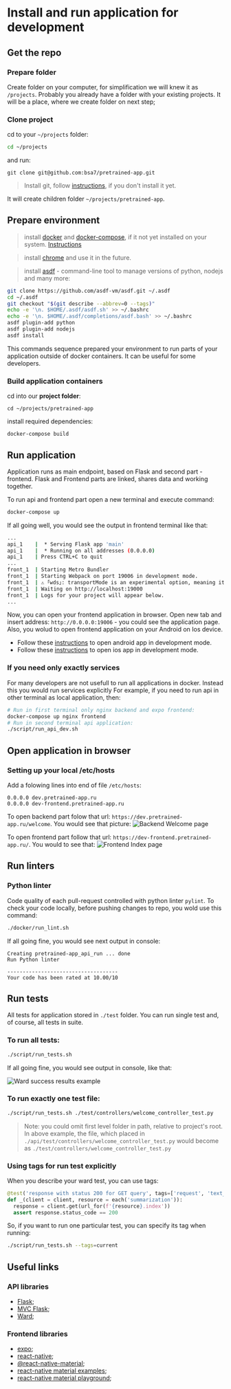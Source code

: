 # Install and run application for development

## Get the repo

### Prepare folder
Create folder on your computer, for simplification we will knew it as `/projects`. Probably you already have a folder with your existing projects. It will be a place, where we create folder on next step;

### Clone project
cd to your `~/projects` folder:
```bash
cd ~/projects
```

and run:
```
git clone git@github.com:bsa7/pretrained-app.git
```

> Install git, follow [instructions](https://www.atlassian.com/git/tutorials/install-git), if you don't install it yet.

It will create children folder `~/projects/pretrained-app`.

## Prepare environment
> install [docker](https://docs.docker.com/engine/install/) and [docker-compose](https://docs.docker.com/compose/install/), if it not yet installed on your system. [Instructions]()

> install [chrome](https://www.google.com/chrome/) and use it in the future.

> install [asdf](https://asdf-vm.com/) - command-line tool to manage versions of python, nodejs and many more:
```bash
git clone https://github.com/asdf-vm/asdf.git ~/.asdf
cd ~/.asdf
git checkout "$(git describe --abbrev=0 --tags)"
echo -e '\n. $HOME/.asdf/asdf.sh' >> ~/.bashrc
echo -e '\n. $HOME/.asdf/completions/asdf.bash' >> ~/.bashrc
asdf plugin-add python
asdf plugin-add nodejs
asdf install
```
This commands sequence prepared your environment to run parts of your application outside of docker containers. It can be useful for some developers.

### Build application containers
cd into our **project folder**:

```
cd ~/projects/pretrained-app
```

install required dependencies:
```
docker-compose build
```

## <a name="run-application"></a>Run application
Application runs as main endpoint, based on Flask and second part - frontend. Flask and Frontend parts are linked, shares data and working together.

To run api and frontend part open a new terminal and execute command:
```bash
docker-compose up
```
If all going well, you would see the output in frontend terminal like that:
```bash
...
api_1    |  * Serving Flask app 'main'
api_1    |  * Running on all addresses (0.0.0.0)
api_1    | Press CTRL+C to quit
...
front_1  | Starting Metro Bundler
front_1  | Starting Webpack on port 19006 in development mode.
front_1  | ⚠ ｢wds｣: transportMode is an experimental option, meaning its usage could potentially change without warning
front_1  | Waiting on http://localhost:19000
front_1  | Logs for your project will appear below.
...
```
Now, you can open your frontend application in browser. Open new tab and insert address: `http://0.0.0.0:19006` - you could see the application page.
Also, you wolud to open frontend application on your Android on Ios device.
* Follow these [instructions](./mobile-development.md#android) to open android app in development mode.
* Follow these [instructions](./mobile-development.md#ios) to open ios app in development mode.

### If you need only exactly services
For many developers are not usefull to run all applications in docker. Instead this you would run services explicitly
For example, if you need to run api in other terminal as local application, then:
```bash
# Run in first terminal only nginx backend and expo frontend:
docker-compose up nginx frontend
# Run in second terminal api application:
./script/run_api_dev.sh
```

## Open application in browser
### Setting up your local /etc/hosts
Add a folowing lines into end of file `/etc/hosts`:
```
0.0.0.0 dev.pretrained-app.ru
0.0.0.0 dev-frontend.pretrained-app.ru
```

To open backend part folow that url: `https://dev.pretrained-app.ru/welcome`. You would see that picture:
![Backend Welcome page](./assets/backend-welcome-page.png)

To open frontend part follow that url: `https://dev-frontend.pretrained-app.ru/`. You would to see that:
![Frontend Index page](./assets/frontend-welcome-page.png)

## Run linters
### Python linter
Code quality of each pull-request controlled with python linter `pylint`.
To check your code locally, before pushing changes to repo, you wold use this command:
```bash
./docker/run_lint.sh
```
If all going fine, you would see next output in console:
```
Creating pretrained-app_api_run ... done
Run Python linter

------------------------------------
Your code has been rated at 10.00/10
```

## Run tests
All tests for application stored in `./test` folder. You can run single test and, of course, all tests in suite.

### To run all tests:
```bash
./script/run_tests.sh
```

If all going fine, you would see output in console, like that:

![Ward success results example](./assets/ward-results-demo.png)

### To run exactly one test file:
```bash
./script/run_tests.sh ./test/controllers/welcome_controller_test.py
```
> Note: you could omit first level folder in path, relative to project's root. In above example, the file, which placed in `./api/test/controllers/welcome_controller_test.py` would become as `./test/controllers/welcome_controller_test.py`

### Using tags for run test explicitly
When you describe your ward test, you can use tags:
```python
@test('response with status 200 for GET query', tags=['request', 'text_summarization', 'current'])
def _(client = client, resource = each('summarization')):
  response = client.get(url_for(f'{resource}.index'))
  assert response.status_code == 200
```

So, if you want to run one particular test, you can specify its tag when running:
```bash
./script/run_tests.sh --tags=current
```

## Useful links
### API libraries
* [Flask](https://flask.palletsprojects.com/en/2.2.x/);
* [MVC Flask](https://github.com/marcuxyz/mvc-flask);
* [Ward](https://ward.readthedocs.io/en/latest/);


### Frontend libraries
* [expo](https://docs.expo.dev/);
* [react-native](https://reactnative.dev/);
* [@react-native-material](https://www.react-native-material.com/docs/components/button);
* [react-native material examples](https://example.react-native-material.com/);
* [react-native material playground](https://snack.expo.dev/);
